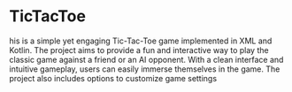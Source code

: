 # TicTacToe
his is a simple yet engaging Tic-Tac-Toe game implemented in XML and Kotlin. The project aims to provide a fun and interactive way to play the classic game against a friend or an AI opponent. With a clean interface and intuitive gameplay, users can easily immerse themselves in the game. The project also includes options to customize game settings
